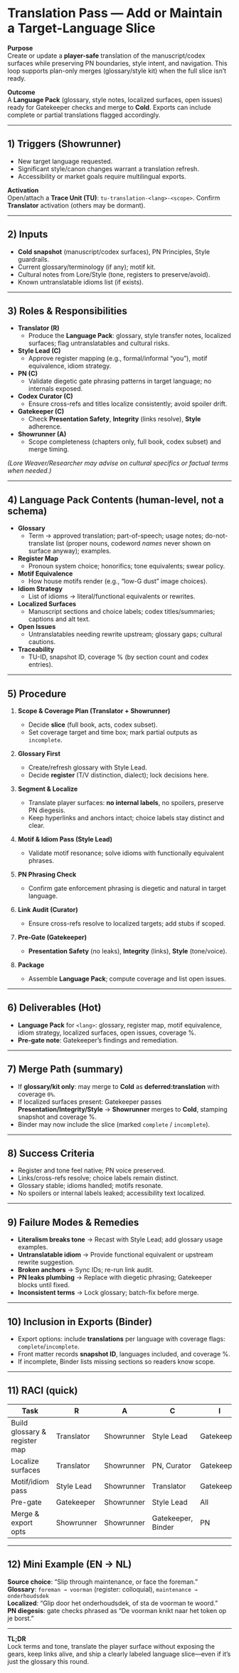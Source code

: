 # Translation Pass — Add or Maintain a Target-Language Slice

**Purpose**  
Create or update a **player-safe** translation of the manuscript/codex surfaces while preserving PN boundaries, style intent, and navigation. This loop supports plan-only merges (glossary/style kit) when the full slice isn’t ready.

**Outcome**  
A **Language Pack** (glossary, style notes, localized surfaces, open issues) ready for Gatekeeper checks and merge to **Cold**. Exports can include complete or partial translations flagged accordingly.

---

## 1) Triggers (Showrunner)

- New target language requested.
- Significant style/canon changes warrant a translation refresh.
- Accessibility or market goals require multilingual exports.

**Activation**  
Open/attach a **Trace Unit (TU)**: `tu-translation-<lang>-<scope>`. Confirm **Translator** activation (others may be dormant).

---

## 2) Inputs

- **Cold snapshot** (manuscript/codex surfaces), PN Principles, Style guardrails.
- Current glossary/terminology (if any); motif kit.
- Cultural notes from Lore/Style (tone, registers to preserve/avoid).
- Known untranslatable idioms list (if exists).

---

## 3) Roles & Responsibilities

- **Translator (R)**
  - Produce the **Language Pack**: glossary, style transfer notes, localized surfaces; flag untranslatables and cultural risks.
- **Style Lead (C)**
  - Approve register mapping (e.g., formal/informal “you”), motif equivalence, idiom strategy.
- **PN (C)**
  - Validate diegetic gate phrasing patterns in target language; no internals exposed.
- **Codex Curator (C)**
  - Ensure cross-refs and titles localize consistently; avoid spoiler drift.
- **Gatekeeper (C)**
  - Check **Presentation Safety**, **Integrity** (links resolve), **Style** adherence.
- **Showrunner (A)**
  - Scope completeness (chapters only, full book, codex subset) and merge timing.

_(Lore Weaver/Researcher may advise on cultural specifics or factual terms when needed.)_

---

## 4) Language Pack Contents (human-level, not a schema)

- **Glossary**
  - Term → approved translation; part-of-speech; usage notes; do-not-translate list (proper nouns, codeword _names_ never shown on surface anyway); examples.
- **Register Map**
  - Pronoun system choice; honorifics; tone equivalents; swear policy.
- **Motif Equivalence**
  - How house motifs render (e.g., “low-G dust” image choices).
- **Idiom Strategy**
  - List of idioms → literal/functional equivalents or rewrites.
- **Localized Surfaces**
  - Manuscript sections and choice labels; codex titles/summaries; captions and alt text.
- **Open Issues**
  - Untranslatables needing rewrite upstream; glossary gaps; cultural cautions.
- **Traceability**
  - TU-ID, snapshot ID, coverage % (by section count and codex entries).

---

## 5) Procedure

1. **Scope & Coverage Plan (Translator + Showrunner)**

   - Decide **slice** (full book, acts, codex subset).
   - Set coverage target and time box; mark partial outputs as `incomplete`.

2. **Glossary First**

   - Create/refresh glossary with Style Lead.
   - Decide **register** (T/V distinction, dialect); lock decisions here.

3. **Segment & Localize**

   - Translate player surfaces: **no internal labels**, no spoilers, preserve PN diegesis.
   - Keep hyperlinks and anchors intact; choice labels stay distinct and clear.

4. **Motif & Idiom Pass (Style Lead)**

   - Validate motif resonance; solve idioms with functionally equivalent phrases.

5. **PN Phrasing Check**

   - Confirm gate enforcement phrasing is diegetic and natural in target language.

6. **Link Audit (Curator)**

   - Ensure cross-refs resolve to localized targets; add stubs if scoped.

7. **Pre-Gate (Gatekeeper)**

   - **Presentation Safety** (no leaks), **Integrity** (links), **Style** (tone/voice).

8. **Package**
   - Assemble **Language Pack**; compute coverage and list open issues.

---

## 6) Deliverables (Hot)

- **Language Pack** for `<lang>`: glossary, register map, motif equivalence, idiom strategy, localized surfaces, open issues, coverage %.
- **Pre-gate note**: Gatekeeper’s findings and remediation.

---

## 7) Merge Path (summary)

- If **glossary/kit only**: may merge to **Cold** as **deferred:translation** with coverage `0%`.
- If localized surfaces present: Gatekeeper passes **Presentation/Integrity/Style** → **Showrunner** merges to **Cold**, stamping snapshot and coverage %.
- Binder may now include the slice (marked `complete` / `incomplete`).

---

## 8) Success Criteria

- Register and tone feel native; PN voice preserved.
- Links/cross-refs resolve; choice labels remain distinct.
- Glossary stable; idioms handled; motifs resonate.
- No spoilers or internal labels leaked; accessibility text localized.

---

## 9) Failure Modes & Remedies

- **Literalism breaks tone** → Recast with Style Lead; add glossary usage examples.
- **Untranslatable idiom** → Provide functional equivalent or upstream rewrite suggestion.
- **Broken anchors** → Sync IDs; re-run link audit.
- **PN leaks plumbing** → Replace with diegetic phrasing; Gatekeeper blocks until fixed.
- **Inconsistent terms** → Lock glossary; batch-fix before merge.

---

## 10) Inclusion in Exports (Binder)

- Export options: include **translations** per language with coverage flags: `complete`/`incomplete`.
- Front matter records **snapshot ID**, languages included, and coverage %.
- If incomplete, Binder lists missing sections so readers know scope.

---

## 11) RACI (quick)

| Task                          | R          | A          | C                  | I          |
| ----------------------------- | ---------- | ---------- | ------------------ | ---------- |
| Build glossary & register map | Translator | Showrunner | Style Lead         | Gatekeeper |
| Localize surfaces             | Translator | Showrunner | PN, Curator        | Gatekeeper |
| Motif/idiom pass              | Style Lead | Showrunner | Translator         | Gatekeeper |
| Pre-gate                      | Gatekeeper | Showrunner | Style Lead         | All        |
| Merge & export opts           | Showrunner | Showrunner | Gatekeeper, Binder | PN         |

---

## 12) Mini Example (EN → NL)

**Source choice**: “Slip through maintenance, or face the foreman.”  
**Glossary**: `foreman → voorman` (register: colloquial), `maintenance → onderhoudsdek`  
**Localized**: “Glip door het onderhoudsdek, of sta de voorman te woord.”  
**PN diegesis**: gate checks phrased as “De voorman knikt naar het token op je borst.”

---

**TL;DR**  
Lock terms and tone, translate the player surface without exposing the gears, keep links alive, and ship a clearly labeled language slice—even if it’s just the glossary this round.
